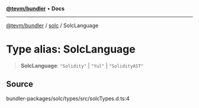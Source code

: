 [**@tevm/bundler**](../../README.md) • **Docs**

***

[@tevm/bundler](../../modules.md) / [solc](../README.md) / SolcLanguage

# Type alias: SolcLanguage

> **SolcLanguage**: `"Solidity"` \| `"Yul"` \| `"SolidityAST"`

## Source

bundler-packages/solc/types/src/solcTypes.d.ts:4
